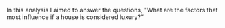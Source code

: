 In this analysis I aimed to answer the questions, "What are the factors that most influence if a house is considered luxury?” 

